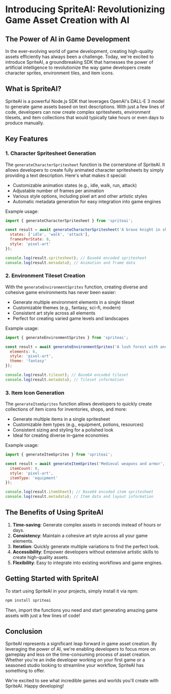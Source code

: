 # Introducing SpriteAI: Revolutionizing Game Asset Creation with AI

## The Power of AI in Game Development

In the ever-evolving world of game development, creating high-quality assets efficiently has always been a challenge. Today, we're excited to introduce SpriteAI, a groundbreaking SDK that harnesses the power of artificial intelligence to revolutionize the way game developers create character sprites, environment tiles, and item icons.

## What is SpriteAI?

SpriteAI is a powerful Node.js SDK that leverages OpenAI's DALL-E 3 model to generate game assets based on text descriptions. With just a few lines of code, developers can now create complex spritesheets, environment tilesets, and item collections that would typically take hours or even days to produce manually.

## Key Features

### 1. Character Spritesheet Generation

The `generateCharacterSpritesheet` function is the cornerstone of SpriteAI. It allows developers to create fully animated character spritesheets by simply providing a text description. Here's what makes it special:

- Customizable animation states (e.g., idle, walk, run, attack)
- Adjustable number of frames per animation
- Various style options, including pixel art and other artistic styles
- Automatic metadata generation for easy integration into game engines

Example usage:

```javascript
import { generateCharacterSpritesheet } from 'spriteai';

const result = await generateCharacterSpritesheet('A brave knight in shining armor', {
  states: ['idle', 'walk', 'attack'],
  framesPerState: 8,
  style: 'pixel-art'
});

console.log(result.spritesheet); // Base64 encoded spritesheet
console.log(result.metadata); // Animation and frame data
```

### 2. Environment Tileset Creation

With the `generateEnvironmentSprites` function, creating diverse and cohesive game environments has never been easier:

- Generate multiple environment elements in a single tileset
- Customizable themes (e.g., fantasy, sci-fi, modern)
- Consistent art style across all elements
- Perfect for creating varied game levels and landscapes

Example usage:

```javascript
import { generateEnvironmentSprites } from 'spriteai';

const result = await generateEnvironmentSprites('A lush forest with ancient ruins', {
  elements: 6,
  style: 'pixel-art',
  theme: 'fantasy'
});

console.log(result.tileset); // Base64 encoded tileset
console.log(result.metadata); // Tileset information
```

### 3. Item Icon Generation

The `generateItemSprites` function allows developers to quickly create collections of item icons for inventories, shops, and more:

- Generate multiple items in a single spritesheet
- Customizable item types (e.g., equipment, potions, resources)
- Consistent sizing and styling for a polished look
- Ideal for creating diverse in-game economies

Example usage:

```javascript
import { generateItemSprites } from 'spriteai';

const result = await generateItemSprites('Medieval weapons and armor', {
  itemCount: 8,
  style: 'pixel-art',
  itemType: 'equipment'
});

console.log(result.itemSheet); // Base64 encoded item spritesheet
console.log(result.metadata); // Item data and layout information
```

## The Benefits of Using SpriteAI

1. **Time-saving**: Generate complex assets in seconds instead of hours or days.
2. **Consistency**: Maintain a cohesive art style across all your game elements.
3. **Iteration**: Quickly generate multiple variations to find the perfect look.
4. **Accessibility**: Empower developers without extensive artistic skills to create high-quality assets.
5. **Flexibility**: Easy to integrate into existing workflows and game engines.

## Getting Started with SpriteAI

To start using SpriteAI in your projects, simply install it via npm:

```bash
npm install spriteai
```

Then, import the functions you need and start generating amazing game assets with just a few lines of code!

## Conclusion

SpriteAI represents a significant leap forward in game asset creation. By leveraging the power of AI, we're enabling developers to focus more on gameplay and less on the time-consuming process of asset creation. Whether you're an indie developer working on your first game or a seasoned studio looking to streamline your workflow, SpriteAI has something to offer.

We're excited to see what incredible games and worlds you'll create with SpriteAI. Happy developing!